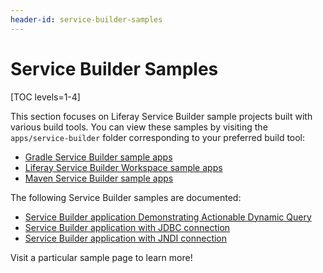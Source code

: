 ```yaml
---
header-id: service-builder-samples
---
```


# Service Builder Samples

[TOC levels=1-4]

This section focuses on Liferay Service Builder sample projects built with
various build tools. You can view these samples by visiting the
`apps/service-builder` folder corresponding to your preferred build tool:

- [Gradle Service Builder sample apps](https://github.com/liferay/liferay-blade-samples/tree/7.0/gradle/apps/service-builder)
- [Liferay Service Builder Workspace sample apps](https://github.com/liferay/liferay-blade-samples/tree/7.0/liferay-workspace/apps/service-builder)
- [Maven Service Builder sample apps](https://github.com/liferay/liferay-blade-samples/tree/7.0/maven/apps/service-builder)

The following Service Builder samples are documented:

- [Service Builder application Demonstrating Actionable Dynamic Query](/docs/7-0/reference/-/knowledge_base/r/service-builder-application-demonstrating-actionable-dynamic-query)
- [Service Builder application with JDBC connection](/docs/7-0/reference/-/knowledge_base/r/service-builder-application-using-external-database-via-jdbc)
- [Service Builder application with JNDI connection](/docs/7-0/reference/-/knowledge_base/r/service-builder-application-using-external-database-via-jndi)

Visit a particular sample page to learn more!
